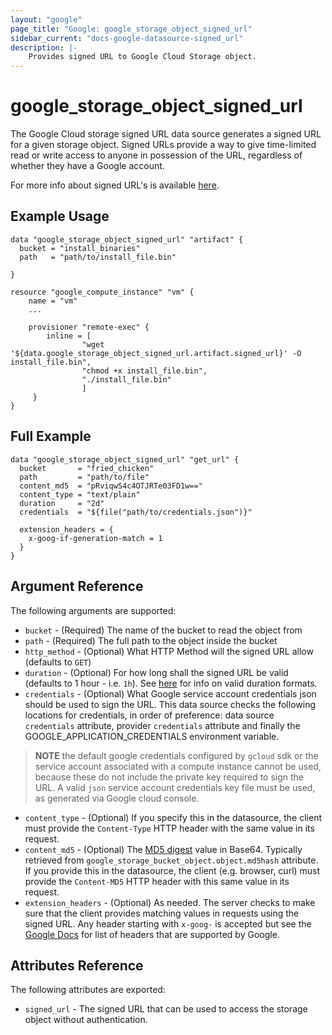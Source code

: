 ```yaml
---
layout: "google"
page_title: "Google: google_storage_object_signed_url"
sidebar_current: "docs-google-datasource-signed_url"
description: |-
    Provides signed URL to Google Cloud Storage object.
---
```


# google\_storage\_object\_signed_url

The Google Cloud storage signed URL data source generates a signed URL for a given storage object. Signed URLs provide a way to give time-limited read or write access to anyone in possession of the URL, regardless of whether they have a Google account.

For more info about signed URL's is available [here](https://cloud.google.com/storage/docs/access-control/signed-urls).

## Example Usage

```hcl
data "google_storage_object_signed_url" "artifact" {
  bucket = "install_binaries"
  path   = "path/to/install_file.bin"

}

resource "google_compute_instance" "vm" {
    name = "vm"
    ...
    
    provisioner "remote-exec" {
        inline = [
                "wget '${data.google_storage_object_signed_url.artifact.signed_url}' -O install_file.bin",
                "chmod +x install_file.bin",
                "./install_file.bin"
                ]
     }
}
```

## Full Example

```hcl
data "google_storage_object_signed_url" "get_url" {
  bucket       = "fried_chicken"
  path         = "path/to/file"
  content_md5  = "pRviqwS4c4OTJRTe03FD1w=="
  content_type = "text/plain"
  duration     = "2d"
  credentials  = "${file("path/to/credentials.json")}"
  
  extension_headers = {
    x-goog-if-generation-match = 1
  }
}
```

## Argument Reference

The following arguments are supported:

* `bucket` - (Required) The name of the bucket to read the object from
* `path` - (Required) The full path to the object inside the bucket
* `http_method` - (Optional) What HTTP Method will the signed URL allow (defaults to `GET`)
* `duration` - (Optional) For how long shall the signed URL be valid (defaults to 1 hour - i.e. `1h`). 
     See [here](https://golang.org/pkg/time/#ParseDuration) for info on valid duration formats.
* `credentials` - (Optional) What Google service account credentials json should be used to sign the URL. 
     This data source checks the following locations for credentials, in order of preference: data source `credentials` attribute, provider `credentials` attribute and finally the GOOGLE_APPLICATION_CREDENTIALS environment variable.
     
> **NOTE** the default google credentials configured by `gcloud` sdk or the service account associated with a compute instance cannot be used, because these do not include the private key required to sign the URL. A valid `json` service account credentials key file must be used, as generated via Google cloud console. 
     
* `content_type` - (Optional) If you specify this in the datasource, the client must provide the `Content-Type` HTTP header with the same value in its request.
* `content_md5` - (Optional) The [MD5 digest](https://cloud.google.com/storage/docs/hashes-etags#_MD5) value in Base64.
     Typically retrieved from `google_storage_bucket_object.object.md5hash` attribute.
     If you provide this in the datasource, the client (e.g. browser, curl) must provide the `Content-MD5` HTTP header with this same value in its request.
* `extension_headers` - (Optional) As needed. The server checks to make sure that the client provides matching values in requests using the signed URL. 
     Any header starting with `x-goog-` is accepted but see the [Google Docs](https://cloud.google.com/storage/docs/xml-api/reference-headers) for list of headers that are supported by Google.
    

## Attributes Reference

The following attributes are exported:

* `signed_url` - The signed URL that can be used to access the storage object without authentication.
